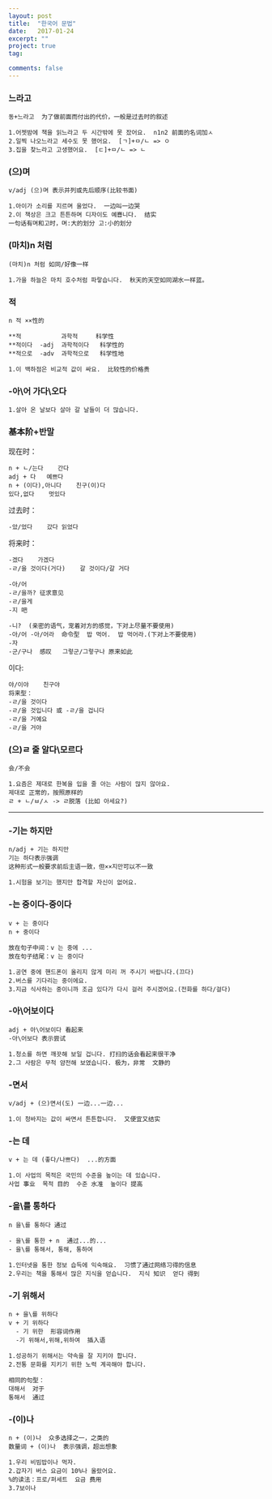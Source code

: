 ```yaml
---
layout: post
title:  "한국어 문법"
date:   2017-01-24
excerpt: ""
project: true
tag:

comments: false
---
```


### 느라고


```
동+느라고  为了做前面而付出的代价，一般是过去时的叙述

1.어젯밤에 책을 읽느라고 두 시간밖에 못 잤어요.  n1n2 前面的名词加ㅅ
2.일찍 나오느라고 세수도 못 했어요.  [ㄱ]+ㅁ/ㄴ => ㅇ
3.집을 찾느라고 고생했어요.  [ㄷ]+ㅁ/ㄴ => ㄴ
```


### (으)며


```
v/adj (으)며 表示并列或先后顺序(比较书面)

1.아이가 소리를 지르며 울었다.  一边叫一边哭  
2.이 책상은 크고 튼튼하며 디자이도 예쁩니다.  结实  
一句话有며和고时，며:大的划分 고:小的划分
```



### (마치)n 처럼


```
(마치)n 처럼 如同/好像一样

1.가을 하늘은 마치 호수처럼 파랗습니다.  秋天的天空如同湖水一样蓝。
```

### 적

```
n 적 ××性的

**적           과학적     科学性
**적이다  -adj  과학적이다   科学性的
**적으로  -adv  과학적으로   科学性地

1.이 백하점은 비교적 값이 싸요.  比较性的价格贵
```

### -아\어 가다\오다

```
1.살아 온 날보다 살아 갈 날들이 더 많습니다.
```


### 基本阶+반말

现在时：  

```
n + ㄴ/는다    간다
adj + 다   예쁘다
n + (이다),아니다    친구(이)다
있다,없다    멋있다
```

过去时：  

```
-았/었다    갔다 읽었다
```

将来时：  

```
-겠다    가겠다
-ㄹ/을 것이다(거다)    갈 것이다/갈 거다
```


```
-아/어
-ㄹ/을까? 征求意见
-ㄹ/을게
-지 吧
```


```
-니?  (亲密的语气，宠着对方的感觉，下对上尽量不要使用)
-아/어 -아/어라  命令型  밥 먹어.  밥 먹어라.(下对上不要使用)  
-자
-군/구나  感叹   그렇군/그렇구나 原来如此
```


이다:  

```
야/이야    친구야
将来型：
-ㄹ/을 것이다
-ㄹ/을 것입니다 或 -ㄹ/을 겁니다
-ㄹ/을 거예요
-ㄹ/을 거야
```



### (으)ㄹ 줄 알다\모르다  


```
会/不会

1.요즘은 제대로 한복을 입을 줄 아는 사람이 많지 않아요. 
제대로 正常的，按照原样的  
ㄹ + ㄴ/ㅂ/ㅅ -> ㄹ脱落 (比如 아세요?)
```


***


### -기는 하지만  


```
n/adj + 기는 하지만 
기는 하다表示强调  
这种形式一般要求前后主语一致，但××지만可以不一致  

1.시험을 보기는 했지만 합격할 자신이 없어요.
```


### -는 중이다\-중이다


```
v + 는 중이다  
n + 중이다  

放在句子中间：v 는 중에 ...
放在句子结尾：v 는 중이다 

1.공연 중에 핸드폰이 올리지 않게 미리 꺼 주시기 바랍니다.(끄다)
2.버스를 기다리는 중이에요.
3.지금 식사하는 중이니까 조금 있다가 다시 걸러 주시겠어요.(전화를 하다/걸다)
```


### -아\어보이다  

```
adj + 아\어보이다 看起来
-아\어보다 表示尝试  

1.청소를 하면 깨끗해 보일 겁니다. 打扫的话会看起来很干净
2.그 사람은 무척 얌전해 보였습니다. 极为，非常  文静的
```


### -면서  

```
v/adj + (으)면서(도) 一边...一边...

1.이 청바지는 값이 싸면서 튼튼합니다.  又便宜又结实
```

### -는 데  

```
v + 는 데 (좋다/나쁘다)  ...的方面

1.이 사업의 목적은 국민의 수준을 높이는 데 있습니다. 
사업 事业  목적 目的  수준 水准  높이다 提高

```


### -을\를 통하다  

```
n 을\를 통하다 通过 

- 을\를 통한 + n  通过...的...
- 을\를 통해서, 통해, 통하여 

1.인터넷을 통한 정보 습득에 익숙해요.  习惯了通过网络习得的信息
2.우리는 책을 통해서 많은 지식을 얻습니다.  지식 知识  얻다 得到
```


### -기 위해서

```
n + 을\를 위하다
v + 기 위하다
  - 기 위한  形容词作用
  -기 위해서,위해,위하여  插入语

1.성공하기 위해서는 약속을 잘 지키야 합니다.
2.전통 문화를 지키기 위한 노력 계곡해야 합니다.  

相同的句型：
대해서  对于
통해서  通过
```


### -(이)나  

```
n + (이)나  众多选择之一，之类的
数量词 + (이)나  表示强调，超出想象

1.우리 비빔밥이나 먹자.
2.갑자기 버스 요금이 10%나 올랐어요. 
%的读法：프로/퍼세트  요금 费用
3.7보이나 
```






















